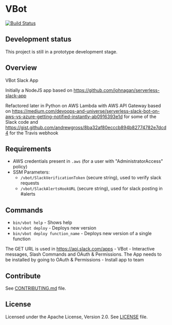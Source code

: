 # VBot

  [![Build Status](https://travis-ci.org/vghn/vbot.svg?branch=master)](https://travis-ci.org/vghn/vbot)

## Development status

This project is still in a prototype development stage.

## Overview

VBot Slack App

Initially a NodeJS app based on <https://github.com/johnagan/serverless-slack-app>

Refactored later in Python on AWS Lambda with AWS API Gateway based on <https://medium.com/devoops-and-universe/serverless-slack-bot-on-aws-vs-azure-getting-notified-instantly-ab0916393e1d> for some of the Slack code and <https://gist.github.com/andrewgross/8ba32af80ecccb894b82774782e7dcd4> for the Travis webhook

## Requirements

- AWS credentials present in `.aws` (for a user with "AdministratorAccess" policy)
- SSM Parameters:
  - `/vbot/SlackVerificationToken` (secure string), used to verify slack requests
  - `/vbot/SlackAlertsHookURL` (secure string), used for slack posting in #alerts

## Commands

- `bin/vbot help` - Shows help
- `bin/vbot deploy` - Deploys new version
- `bin/vbot deploy function_name` - Deploys new version of a single function

The GET URL is used in <https://api.slack.com/apps> - VBot - Interactive messages, Slash Commands and OAuth & Permissions.
The App needs to be installed by going to OAuth & Permissions - Install app to team

## Contribute

See [CONTRIBUTING.md](CONTRIBUTING.md) file.

## License

Licensed under the Apache License, Version 2.0.
See [LICENSE](LICENSE) file.
